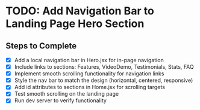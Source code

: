 # TODO: Add Navigation Bar to Landing Page Hero Section

## Steps to Complete

- [x] Add a local navigation bar in Hero.jsx for in-page navigation
- [x] Include links to sections: Features, VideoDemo, Testimonials, Stats, FAQ
- [x] Implement smooth scrolling functionality for navigation links
- [x] Style the nav bar to match the design (horizontal, centered, responsive)
- [x] Add id attributes to sections in Home.jsx for scrolling targets
- [x] Test smooth scrolling on the landing page
- [x] Run dev server to verify functionality
